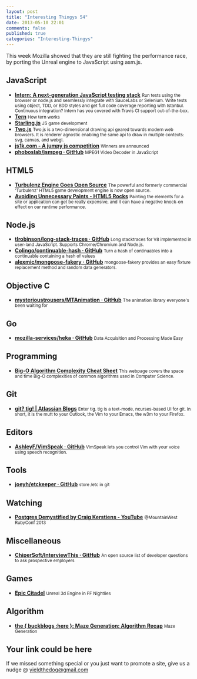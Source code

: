 ```yaml
--- 
layout: post 
title: "Interesting Thingys 54" 
date: 2013-05-10 22:01
comments: false 
published: true 
categories: "Interesting-Thingys" 
--- 
```


This week Mozilla showed that they are still fighting the performance race, by porting the Unreal engine to JavaScript using asm.js.
<!-- More -->

## JavaScript

- **[Intern: A next-generation JavaScript testing stack](http://theintern.io/)**
    <small>Run tests using the browser or node.js and seamlessly integrate with SauceLabs or Selenium. Write tests using object, TDD, or BDD styles and get full code coverage reporting with Istanbul. Continuous integration? Intern has you covered with Travis CI support out-of-the-box.</small>
- **[Tern](http://marijnhaverbeke.nl/blog/tern.html)**
    <small>How tern works</small>
- **[Starling.js](http://gamua.com/blog/2013/05/a-bird-for-the-modern-web/)**
    <small>JS game development</small>
- **[Two.js](http://jonobr1.github.io/two.js/)**
    <small>Two.js is a two-dimensional drawing api geared towards modern web browsers. It is renderer agnostic enabling the same api to draw in multiple contexts: svg, canvas, and webgl.</small>
- **[js1k.com - A jumpy js competition](http://js1k.com/2013-spring/)**
    <small>Winners are announced</small>
- **[phoboslab/jsmpeg · GitHub](https://github.com/phoboslab/jsmpeg)**
    <small>MPEG1 Video Decoder in JavaScript</small>
 
## HTML5

- **[Turbulenz Engine Goes Open Source](http://news.turbulenz.com/post/49430669886/turbulenz-engine-goes-open-source)**
    <small>The powerful and formerly commercial 'Turbulenz' HTML5 game development engine is now open source. </small>
- **[Avoiding Unnecessary Paints - HTML5 Rocks](http://www.html5rocks.com/en/tutorials/speed/unnecessary-paints/)**
    <small>Painting the elements for a site or application can get be really expensive, and it can have a negative knock-on effect on our runtime performance.</small>
 
## Node.js

- **[tlrobinson/long-stack-traces · GitHub](https://github.com/tlrobinson/long-stack-traces)**
    <small>Long stacktraces for V8 implemented in user-land JavaScript. Supports Chrome/Chromium and Node.js.</small>
- **[Colingo/continuable-hash · GitHub](https://github.com/Colingo/continuable-hash)**
    <small>Turn a hash of continuables into a continuable containing a hash of values</small>
- **[alexmic/mongoose-fakery · GitHub](https://github.com/alexmic/mongoose-fakery#__sid=0)**
    <small>mongoose-fakery provides an easy fixture replacement method and random data generators.</small>
 
## Objective C

- **[mysterioustrousers/MTAnimation · GitHub](https://github.com/mysterioustrousers/MTAnimation)**
    <small>The animation library everyone's been waiting for</small>
 
## Go

- **[mozilla-services/heka · GitHub](https://github.com/mozilla-services/heka)**
    <small>Data Acquisition and Processing Made Easy</small>
 
## Programming

- **[Big-O Algorithm Complexity Cheat Sheet](http://bigocheatsheet.com/)**
    <small> This webpage covers the space and time Big-O complexities of common algorithms used in Computer Science.</small>
 
## Git

- **[git? tig! | Atlassian Blogs](http://blogs.atlassian.com/2013/05/git-tig/)**
    <small>Enter tig. tig is a text-mode, ncurses-based UI for git. In short, it is the mutt to your Outlook, the Vim to your Emacs, the w3m to your Firefox.</small>
 
## Editors

- **[AshleyF/VimSpeak · GitHub](https://github.com/AshleyF/VimSpeak)**
    <small>VimSpeak lets you control Vim with your voice using speech recognition.</small>
 
## Tools

- **[joeyh/etckeeper · GitHub](https://github.com/joeyh/etckeeper)**
    <small>store /etc in git </small>
 
## Watching

- **[Postgres Demystified by Craig Kerstiens - YouTube](http://www.youtube.com/watch?v=3TnVl97ZZL8)**
    <small>@MountainWest RubyConf 2013</small>
 
## Miscellaneous

- **[ChiperSoft/InterviewThis · GitHub](https://github.com/ChiperSoft/InterviewThis)**
    <small>An open source list of developer questions to ask prospective employers</small>
 
## Games

- **[Epic Citadel](http://www.unrealengine.com/html5/)**
    <small>Unreal 3d Engine in FF Nightlies</small>
 
## Algorithm

- **[the { buckblogs :here }: Maze Generation: Algorithm Recap](http://weblog.jamisbuck.org/2011/2/7/maze-generation-algorithm-recap)**
    <small>Maze Generation</small>
 
## Your link could be here

If we missed something special or you just want to promote a site, give us a nudge @ <a href='&#109;&#97;&#105;&#108;t&#111;&#58;%7&#57;&#105;eld&#116;%68%65do%67&#64;gmail&#37;2&#69;c&#37;6&#70;m'>y&#105;eldt&#104;&#101;dog&#64;&#103;mail&#46;&#99;&#111;m</a>

